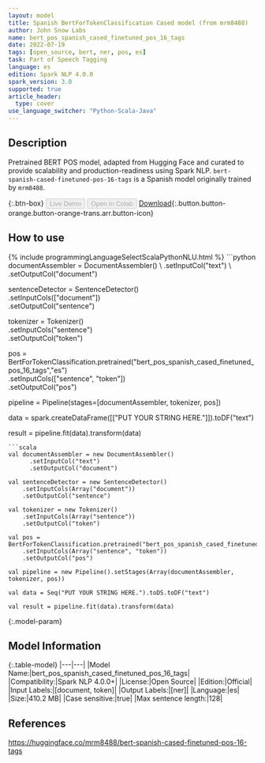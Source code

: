 ```yaml
---
layout: model
title: Spanish BertForTokenClassification Cased model (from mrm8488)
author: John Snow Labs
name: bert_pos_spanish_cased_finetuned_pos_16_tags
date: 2022-07-19
tags: [open_source, bert, ner, pos, es]
task: Part of Speech Tagging
language: es
edition: Spark NLP 4.0.0
spark_version: 3.0
supported: true
article_header:
  type: cover
use_language_switcher: "Python-Scala-Java"
---
```


## Description

Pretrained BERT POS model, adapted from Hugging Face and curated to provide scalability and production-readiness using Spark NLP. `bert-spanish-cased-finetuned-pos-16-tags` is a Spanish model originally trained by `mrm8488`.

{:.btn-box}
<button class="button button-orange" disabled>Live Demo</button>
<button class="button button-orange" disabled>Open in Colab</button>
[Download](https://s3.amazonaws.com/auxdata.johnsnowlabs.com/public/models/bert_pos_spanish_cased_finetuned_pos_16_tags_es_4.0.0_3.0_1658249425886.zip){:.button.button-orange.button-orange-trans.arr.button-icon}

## How to use



<div class="tabs-box" markdown="1">
{% include programmingLanguageSelectScalaPythonNLU.html %}
```python
documentAssembler = DocumentAssembler() \
    .setInputCol("text") \
    .setOutputCol("document")

sentenceDetector = SentenceDetector()\
    .setInputCols(["document"])\
    .setOutputCol("sentence")

tokenizer = Tokenizer() \
    .setInputCols("sentence") \
    .setOutputCol("token")
  
pos = BertForTokenClassification.pretrained("bert_pos_spanish_cased_finetuned_pos_16_tags","es") \
    .setInputCols(["sentence", "token"]) \
    .setOutputCol("pos")
    
pipeline = Pipeline(stages=[documentAssembler, tokenizer, pos])

data = spark.createDataFrame([["PUT YOUR STRING HERE."]]).toDF("text")

result = pipeline.fit(data).transform(data)
```
```scala
val documentAssembler = new DocumentAssembler() 
      .setInputCol("text") 
      .setOutputCol("document")

val sentenceDetector = new SentenceDetector()
    .setInputCols(Array("document"))
    .setOutputCol("sentence")

val tokenizer = new Tokenizer() 
    .setInputCols(Array("sentence"))
    .setOutputCol("token")

val pos = BertForTokenClassification.pretrained("bert_pos_spanish_cased_finetuned_pos_16_tags","es") 
    .setInputCols(Array("sentence", "token")) 
    .setOutputCol("pos")

val pipeline = new Pipeline().setStages(Array(documentAssembler, tokenizer, pos))

val data = Seq("PUT YOUR STRING HERE.").toDS.toDF("text")

val result = pipeline.fit(data).transform(data)
```
</div>

{:.model-param}
## Model Information

{:.table-model}
|---|---|
|Model Name:|bert_pos_spanish_cased_finetuned_pos_16_tags|
|Compatibility:|Spark NLP 4.0.0+|
|License:|Open Source|
|Edition:|Official|
|Input Labels:|[document, token]|
|Output Labels:|[ner]|
|Language:|es|
|Size:|410.2 MB|
|Case sensitive:|true|
|Max sentence length:|128|

## References

https://huggingface.co/mrm8488/bert-spanish-cased-finetuned-pos-16-tags
